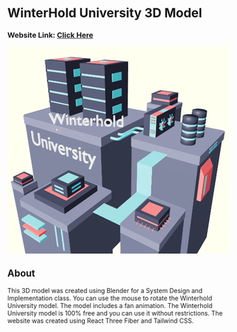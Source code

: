 # WinterHold University 3D Model

### Website Link: [Click Here](https://movie-app-kevin.vercel.app/)

<img src="./public/Winterhold_readme_image.png">

## About

This 3D model was created using Blender for a System Design and Implementation class. You can use the mouse to rotate the Winterhold University model. The model includes a fan animation. The Winterhold University model is 100% free and you can use it without restrictions. The website was created using React Three Fiber and Tailwind CSS.
